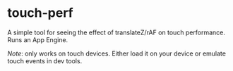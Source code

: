touch-perf
==========

A simple tool for seeing the effect of translateZ/rAF on touch performance. Runs an App Engine.

*Note*: only works on touch devices. Either load it on your device or emulate touch events in dev tools.
